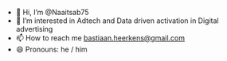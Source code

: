 - 👋 Hi, I’m @Naaitsab75
- 👀 I’m interested in Adtech and Data driven activation in Digital advertising 
- 📫 How to reach me bastiaan.heerkens@gmail.com
- 😄 Pronouns: he / him

<!---
Naaitsab75/Naaitsab75 is a ✨ special ✨ repository because its `README.md` (this file) appears on your GitHub profile.
You can click the Preview link to take a look at your changes.
--->
